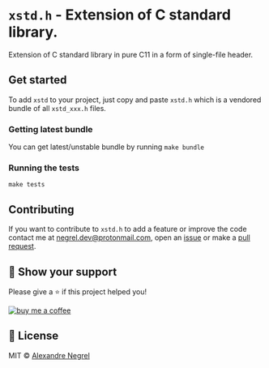 # `xstd.h` - Extension of C standard library.

Extension of C standard library in pure C11 in a form of single-file header.

## Get started

To add `xstd` to your project, just copy and paste `xstd.h` which is a vendored
bundle of all `xstd_xxx.h` files.

### Getting latest bundle

You can get latest/unstable bundle by running `make bundle`

### Running the tests

```shell
make tests
```

## Contributing

If you want to contribute to `xstd.h` to add a feature or improve the code contact
me at [negrel.dev@protonmail.com](mailto:negrel.dev@protonmail.com), open an
[issue](https://github.com/negrel/xstd.h/issues) or make a
[pull request](https://github.com/negrel/xstd.h/pulls).

## :stars: Show your support

Please give a :star: if this project helped you!

[![buy me a coffee](.github/images/bmc-button.png)](https://www.buymeacoffee.com/negrel)

## :scroll: License

MIT © [Alexandre Negrel](https://www.negrel.dev/)
